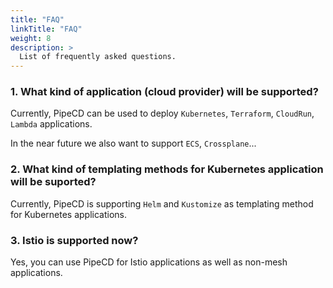 ```yaml
---
title: "FAQ"
linkTitle: "FAQ"
weight: 8
description: >
  List of frequently asked questions.
---
```


### 1. What kind of application (cloud provider) will be supported?

Currently, PipeCD can be used to deploy `Kubernetes`, `Terraform`, `CloudRun`, `Lambda` applications.

In the near future we also want to support `ECS`, `Crossplane`...

### 2. What kind of templating methods for Kubernetes application will be suported?

Currently, PipeCD is supporting `Helm` and `Kustomize` as templating method for Kubernetes applications.

### 3. Istio is supported now?

Yes, you can use PipeCD for Istio applications as well as non-mesh applications.
